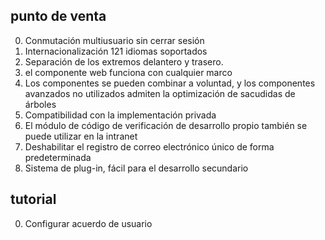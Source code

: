 ## punto de venta

0. Conmutación multiusuario sin cerrar sesión
1. Internacionalización 121 idiomas soportados
2. Separación de los extremos delantero y trasero.
3. el componente web funciona con cualquier marco
4. Los componentes se pueden combinar a voluntad, y los componentes avanzados no utilizados admiten la optimización de sacudidas de árboles
5. Compatibilidad con la implementación privada
6. El módulo de código de verificación de desarrollo propio también se puede utilizar en la intranet
7. Deshabilitar el registro de correo electrónico único de forma predeterminada
8. Sistema de plug-in, fácil para el desarrollo secundario

## tutorial

0. Configurar acuerdo de usuario